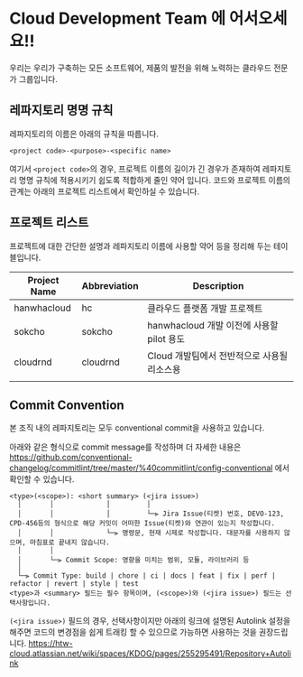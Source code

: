# Cloud Development Team 에 어서오세요!!

우리는 우리가 구축하는 모든 소프트웨어, 제품의 발전을 위해 노력하는 클라우드 전문가 그룹입니다.

## 레파지토리 명명 규칙

레파지토리의 이름은 아래의 규칙을 따릅니다.

```
<project code>-<purpose>-<specific name> 
```

여기서 `<project code>`의 경우, 프로젝트 이름의 길이가 긴 경우가 존재하여 레파지토리 명명 규칙에 적용시키기 쉽도록 적합하게 줄인 약어 입니다.
코드와 프로젝트 이름의 관계는 아래의 프로젝트 리스트에서 확인하실 수 있습니다.

## 프로젝트 리스트

프로젝트에 대한 간단한 설명과 레파지토리 이름에 사용할 약어 등을 정리해 두는 테이블입니다.

| Project Name | Abbreviation | Description                     |
|--------------|--------------|---------------------------------|
| hanwhacloud  | hc           | 클라우드 플랫폼 개발 프로젝트                |
| sokcho       | sokcho       | hanwhacloud 개발 이전에 사용할 pilot 용도 |
| cloudrnd     | cloudrnd     | Cloud 개발팀에서 전반적으로 사용될 리소스용      |
|              |              |                                 |

## Commit Convention

본 조직 내의 레파지토리는 모두 conventional commit을 사용하고 있습니다.

아래와 같은 형식으로 commit message를 작성하며 더 자세한 내용은 https://github.com/conventional-changelog/commitlint/tree/master/%40commitlint/config-conventional 에서 확인할 수 있습니다.

```
<type>(<scope>): <short summary> (<jira issue>)
  │       │             │         │
  │       │             │         └─⫸ Jira Issue(티켓) 번호, DEVO-123, CPD-456등의 형식으로 해당 커밋이 어떠한 Issue(티켓)와 연관이 있는지 작성합니다.
  │       │             └─⫸ 명령문, 현재 시제로 작성합니다. 대문자를 사용하지 않으며, 마침표로 끝내지 않습니다.
  │       │
  │       └─⫸ Commit Scope: 영향을 미치는 범위, 모듈, 라이브러리 등
  │
  └─⫸ Commit Type: build | chore | ci | docs | feat | fix | perf | refactor | revert | style | test
<type>과 <summary> 필드는 필수 항목이며, (<scope>)와 (<jira issue>) 필드는 선택사항입니다.
```

`(<jira issue>)` 필드의 경우, 선택사항이지만 아래의 링크에 설명된 Autolink 설정을 해주면 코드의 변경점을 쉽게 트래킹 할 수 있으므로 가능하면 사용하는 것을 권장드립니다.
https://htw-cloud.atlassian.net/wiki/spaces/KDOG/pages/255295491/Repository+Autolink
